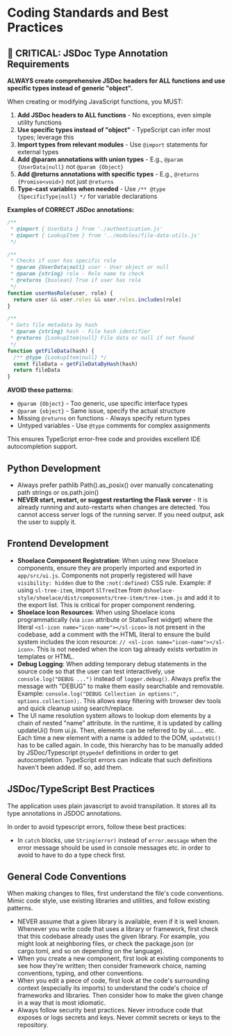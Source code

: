 # Coding Standards and Best Practices

## 🚨 CRITICAL: JSDoc Type Annotation Requirements

**ALWAYS create comprehensive JSDoc headers for ALL functions and use specific types instead of generic "object".**

When creating or modifying JavaScript functions, you MUST:

1. **Add JSDoc headers to ALL functions** - No exceptions, even simple utility functions
2. **Use specific types instead of "object"** - TypeScript can infer most types; leverage this
3. **Import types from relevant modules** - Use `@import` statements for external types
4. **Add @param annotations with union types** - E.g., `@param {UserData|null}` not `@param {Object}`
5. **Add @returns annotations with specific types** - E.g., `@returns {Promise<void>}` not just `@returns`
6. **Type-cast variables when needed** - Use `/** @type {SpecificType|null} */` for variable declarations

**Examples of CORRECT JSDoc annotations:**

```javascript
/**
 * @import { UserData } from './authentication.js'
 * @import { LookupItem } from '../modules/file-data-utils.js'
 */

/**
 * Checks if user has specific role
 * @param {UserData|null} user - User object or null
 * @param {string} role - Role name to check
 * @returns {boolean} True if user has role
 */
function userHasRole(user, role) {
  return user && user.roles && user.roles.includes(role)
}

/**
 * Gets file metadata by hash
 * @param {string} hash - File hash identifier
 * @returns {LookupItem|null} File data or null if not found
 */
function getFileData(hash) {
  /** @type {LookupItem|null} */
  const fileData = getFileDataByHash(hash)
  return fileData
}
```

**AVOID these patterns:**
- `@param {Object}` - Too generic, use specific interface types
- `@param {object}` - Same issue, specify the actual structure
- Missing `@returns` on functions - Always specify return types
- Untyped variables - Use `@type` comments for complex assignments

This ensures TypeScript error-free code and provides excellent IDE autocompletion support.

## Python Development

- Always prefer pathlib Path().as_posix() over manually concatenating path strings or os.path.join()
- **NEVER start, restart, or suggest restarting the Flask server** - It is already running and auto-restarts when changes are detected. You cannot access server logs of the running server. If you need output, ask the user to supply it.

## Frontend Development

- **Shoelace Component Registration**: When using new Shoelace components, ensure they are properly imported and exported in `app/src/ui.js`. Components not properly registered will have `visibility: hidden` due to the `:not(:defined)` CSS rule. Example: if using `sl-tree-item`, import `SlTreeItem` from `@shoelace-style/shoelace/dist/components/tree-item/tree-item.js` and add it to the export list. This is critical for proper component rendering.
- **Shoelace Icon Resources**: When using Shoelace icons programmatically (via `icon` attribute or StatusText widget) where the literal `<sl-icon name="icon-name"></sl-icon>` is not present in the codebase, add a comment with the HTML literal to ensure the build system includes the icon resource: `// <sl-icon name="icon-name"></sl-icon>`. This is not needed when the icon tag already exists verbatim in templates or HTML.
- **Debug Logging**: When adding temporary debug statements in the source code so that the user can test interactively, use `console.log("DEBUG ...")` instead of `logger.debug()`. Always prefix the message with "DEBUG" to make them easily searchable and removable. Example: `console.log("DEBUG Collection in options:", options.collection);`. This allows easy filtering with browser dev tools and quick cleanup using search/replace.
- The UI name resolution system allows to lookup dom elements by a chain of nested "name" attribute. In the runtime, it is updated by calling updateUi() from ui.js. Then, elements can be referred to by ui.<top-level-name>.<next-level-name>.... etc. Each time a new element with a name is added to the DOM, `updateUi()` has to be called again. In code, this hierarchy has to be manually added by JSDoc/Typescript `@typedef` definitions in order to get autocompletion. TypeScript errors can indicate that such definitions haven't been added. If so, add them.

## JSDoc/TypeScript Best Practices

The application uses plain javascript to avoid transpilation. It stores all its type annotations in JSDOC annotations.

In order to avoid typescript errors, follow these best practices:

- In `catch` blocks, use `String(error)` instead of `error.message` when the error message should be used in console messages etc. in order to avoid to have to do a type check first.

## General Code Conventions

When making changes to files, first understand the file's code conventions. Mimic code style, use existing libraries and utilities, and follow existing patterns.

- NEVER assume that a given library is available, even if it is well known. Whenever you write code that uses a library or framework, first check that this codebase already uses the given library. For example, you might look at neighboring files, or check the package.json (or cargo.toml, and so on depending on the language).
- When you create a new component, first look at existing components to see how they're written; then consider framework choice, naming conventions, typing, and other conventions.
- When you edit a piece of code, first look at the code's surrounding context (especially its imports) to understand the code's choice of frameworks and libraries. Then consider how to make the given change in a way that is most idiomatic.
- Always follow security best practices. Never introduce code that exposes or logs secrets and keys. Never commit secrets or keys to the repository.